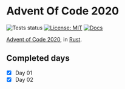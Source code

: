 # Advent Of Code 2020

![Tests status](https://github.com/Srynetix/adventofcode2020/workflows/Tests/badge.svg)
[![License: MIT](https://img.shields.io/badge/License-MIT-green.svg)](https://opensource.org/licenses/MIT)
[![Docs](https://img.shields.io/badge/docs-up--to--date-lightgrey)](https://srynetix.github.io/adventofcode2020/adventofcode2020)


[Advent of Code 2020](https://adventofcode.com/), in [Rust](https://www.rust-lang.org/).

## Completed days

- [x] Day 01
- [x] Day 02